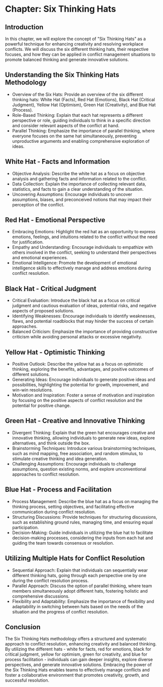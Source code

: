 Chapter: Six Thinking Hats
==========================

Introduction
------------

In this chapter, we will explore the concept of "Six Thinking Hats" as a powerful technique for enhancing creativity and resolving workplace conflicts. We will discuss the six different thinking hats, their respective focuses, and how they can be applied in conflict management situations to promote balanced thinking and generate innovative solutions.

Understanding the Six Thinking Hats Methodology
-----------------------------------------------

* Overview of the Six Hats: Provide an overview of the six different thinking hats: White Hat (Facts), Red Hat (Emotions), Black Hat (Critical Judgment), Yellow Hat (Optimism), Green Hat (Creativity), and Blue Hat (Process).
* Role-Based Thinking: Explain that each hat represents a different perspective or role, guiding individuals to think in a specific direction and consider relevant aspects of the conflict at hand.
* Parallel Thinking: Emphasize the importance of parallel thinking, where everyone focuses on the same hat simultaneously, preventing unproductive arguments and enabling comprehensive exploration of ideas.

White Hat - Facts and Information
---------------------------------

* Objective Analysis: Describe the white hat as a focus on objective analysis and gathering facts and information related to the conflict.
* Data Collection: Explain the importance of collecting relevant data, statistics, and facts to gain a clear understanding of the situation.
* Uncovering Assumptions: Encourage individuals to uncover assumptions, biases, and preconceived notions that may impact their perception of the conflict.

Red Hat - Emotional Perspective
-------------------------------

* Embracing Emotions: Highlight the red hat as an opportunity to express emotions, feelings, and intuitions related to the conflict without the need for justification.
* Empathy and Understanding: Encourage individuals to empathize with others involved in the conflict, seeking to understand their perspectives and emotional experiences.
* Emotional Intelligence: Promote the development of emotional intelligence skills to effectively manage and address emotions during conflict resolution.

Black Hat - Critical Judgment
-----------------------------

* Critical Evaluation: Introduce the black hat as a focus on critical judgment and cautious evaluation of ideas, potential risks, and negative aspects of proposed solutions.
* Identifying Weaknesses: Encourage individuals to identify weaknesses, flaws, and potential roadblocks that may hinder the success of certain approaches.
* Balanced Criticism: Emphasize the importance of providing constructive criticism while avoiding personal attacks or excessive negativity.

Yellow Hat - Optimistic Thinking
--------------------------------

* Positive Outlook: Describe the yellow hat as a focus on optimistic thinking, exploring the benefits, advantages, and positive outcomes of different solutions.
* Generating Ideas: Encourage individuals to generate positive ideas and possibilities, highlighting the potential for growth, improvement, and win-win resolutions.
* Motivation and Inspiration: Foster a sense of motivation and inspiration by focusing on the positive aspects of conflict resolution and the potential for positive change.

Green Hat - Creative and Innovative Thinking
--------------------------------------------

* Divergent Thinking: Explain that the green hat encourages creative and innovative thinking, allowing individuals to generate new ideas, explore alternatives, and think outside the box.
* Brainstorming Techniques: Introduce various brainstorming techniques, such as mind mapping, free association, and random stimulus, to stimulate creative thinking and idea generation.
* Challenging Assumptions: Encourage individuals to challenge assumptions, question existing norms, and explore unconventional approaches to conflict resolution.

Blue Hat - Process and Facilitation
-----------------------------------

* Process Management: Describe the blue hat as a focus on managing the thinking process, setting objectives, and facilitating effective communication during conflict resolution.
* Structuring Discussions: Provide techniques for structuring discussions, such as establishing ground rules, managing time, and ensuring equal participation.
* Decision-Making: Guide individuals in utilizing the blue hat to facilitate decision-making processes, considering the inputs from each hat and guiding the team towards consensus or resolution.

Utilizing Multiple Hats for Conflict Resolution
-----------------------------------------------

* Sequential Approach: Explain that individuals can sequentially wear different thinking hats, going through each perspective one by one during the conflict resolution process.
* Parallel Approach: Discuss the option of parallel thinking, where team members simultaneously adopt different hats, fostering holistic and comprehensive discussions.
* Flexibility and Adaptability: Emphasize the importance of flexibility and adaptability in switching between hats based on the needs of the situation and the progress of conflict resolution.

Conclusion
----------

The Six Thinking Hats methodology offers a structured and systematic approach to conflict resolution, enhancing creativity and balanced thinking. By utilizing the different hats - white for facts, red for emotions, black for critical judgment, yellow for optimism, green for creativity, and blue for process facilitation - individuals can gain deeper insights, explore diverse perspectives, and generate innovative solutions. Embracing the power of the Six Thinking Hats enables teams to effectively manage conflicts and foster a collaborative environment that promotes creativity, growth, and successful resolution.

